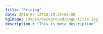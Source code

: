 ```yaml
---
title: "Pricing"
date: 2018-07-12T18:19:33+06:00
bgImage: images/background/page-title.jpg
description : "This is meta description"
---
```

